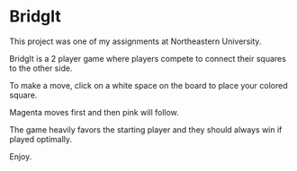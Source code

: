 # BridgIt
This project was one of my assignments at Northeastern University.

BridgIt is a 2 player game where players compete to connect their squares to the other side. 

To make a move, click on a white space on the board to place your colored square. 

Magenta moves first and then pink will follow. 

The game heavily favors the starting player and they should always win if played optimally. 

Enjoy.


